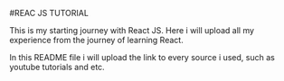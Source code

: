 #REAC JS TUTORIAL

This is my starting journey with React JS. Here i will upload all my experience from the journey of learning React. 

In this README file i will upload the link to every source i used, such as youtube tutorials and etc.